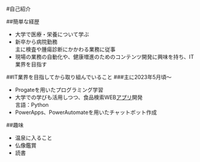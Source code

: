 <!-- # Welcome to MkDocs

For full documentation visit [mkdocs.org](https://www.mkdocs.org).

## Commands

* `mkdocs new [dir-name]` - Create a new project.
* `mkdocs serve` - Start the live-reloading docs server.
* `mkdocs build` - Build the documentation site.
* `mkdocs -h` - Print help message and exit.

## Project layout

    mkdocs.yml    # The configuration file.
    docs/
        index.md  # The documentation homepage.
        ...       # Other markdown pages, images and other files. -->

#自己紹介

##簡単な経歴
- 大学で医療・栄養について学ぶ
- 新卒から病院勤務  
主に検査や腫瘍診断にかかわる業務に従事
- 現場の業務の自動化や、健康増進のためのコンテンツ開発に興味を持ち、IT業界を目指す

##IT業界を目指してから取り組んでいること
###主に2023年5月頃～
- Progateを用いたプログラミング学習
- 大学での学びも活用しつつ、食品検索WEB[アプリ](https://shuichiramen-streamlit-food-app-origin-7frrc3.streamlit.app/)開発   
言語：Python  
- PowerApps、PowerAutomateを用いたチャットボット作成


##趣味
- 温泉に入ること
- 仏像鑑賞
- 読書
